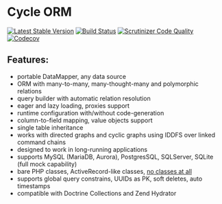 # Cycle ORM
[![Latest Stable Version](https://poser.pugx.org/spiral/cycle/version)](https://packagist.org/packages/spiral/cycle)
[![Build Status](https://travis-ci.org/spiral/cycle.svg?branch=master)](https://travis-ci.org/spiral/cycle)
[![Scrutinizer Code Quality](https://scrutinizer-ci.com/g/spiral/cycle/badges/quality-score.png?b=master)](https://scrutinizer-ci.com/g/spiral/cycle/?branch=master)
[![Codecov](https://codecov.io/gh/spiral/cycle/graph/badge.svg)](https://codecov.io/gh/spiral/cycle)

Features:
---------
- portable DataMapper, any data source
- ORM with many-to-many, many-thought-many and polymorphic relations
- query builder with automatic relation resolution
- eager and lazy loading, proxies support
- runtime configuration with/without code-generation
- column-to-field mapping, value objects support
- single table inheritance
- works with directed graphs and cyclic graphs using IDDFS over linked command chains
- designed to work in long-running applications
- supports MySQL (MariaDB, Aurora), PostgresSQL, SQLServer, SQLite (full mock capability)
- bare PHP classes, ActiveRecord-like classes, [no classes at all](tests/Cycle/Classless)
- supports global query constrains, UUIDs as PK, soft deletes, auto timestamps
- compatible with Doctrine Collections and Zend Hydrator